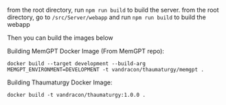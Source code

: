 from the root directory, run `npm run build` to build the server.
from the root directory, go to `/src/Server/webapp` and run `npm run build` to build the webapp

Then you can build the images below

Building MemGPT Docker Image (From MemGPT repo):

`docker build --target development --build-arg MEMGPT_ENVIRONMENT=DEVELOPMENT -t vandracon/thaumaturgy/memgpt .`

Building Thaumaturgy Docker Image:

`docker build -t vandracon/thaumaturgy:1.0.0 .`
